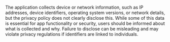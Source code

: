 The application collects device or network information, such as IP addresses, device identifiers, operating system versions, or network details, but the privacy policy does not clearly disclose this. While some of this data is essential for app functionality or security, users should be informed about what is collected and why. Failure to disclose can be misleading and may violate privacy regulations if identifiers are linked to individuals.